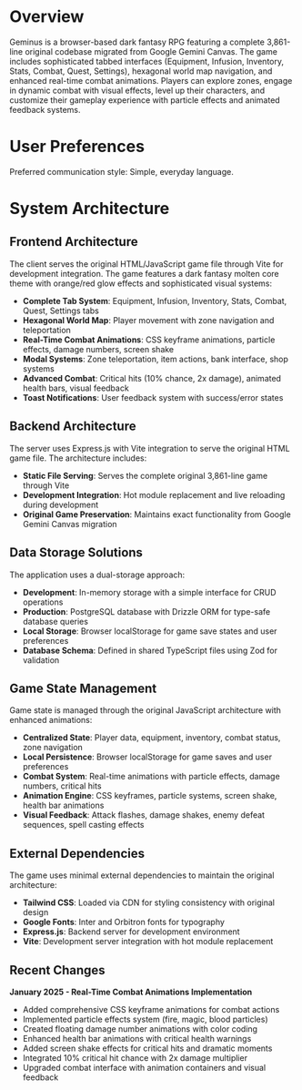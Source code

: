 # Overview

Geminus is a browser-based dark fantasy RPG featuring a complete 3,861-line original codebase migrated from Google Gemini Canvas. The game includes sophisticated tabbed interfaces (Equipment, Infusion, Inventory, Stats, Combat, Quest, Settings), hexagonal world map navigation, and enhanced real-time combat animations. Players can explore zones, engage in dynamic combat with visual effects, level up their characters, and customize their gameplay experience with particle effects and animated feedback systems.

# User Preferences

Preferred communication style: Simple, everyday language.

# System Architecture

## Frontend Architecture
The client serves the original HTML/JavaScript game file through Vite for development integration. The game features a dark fantasy molten core theme with orange/red glow effects and sophisticated visual systems:

- **Complete Tab System**: Equipment, Infusion, Inventory, Stats, Combat, Quest, Settings tabs
- **Hexagonal World Map**: Player movement with zone navigation and teleportation
- **Real-Time Combat Animations**: CSS keyframe animations, particle effects, damage numbers, screen shake
- **Modal Systems**: Zone teleportation, item actions, bank interface, shop systems
- **Advanced Combat**: Critical hits (10% chance, 2x damage), animated health bars, visual feedback
- **Toast Notifications**: User feedback system with success/error states

## Backend Architecture
The server uses Express.js with Vite integration to serve the original HTML game file. The architecture includes:

- **Static File Serving**: Serves the complete original 3,861-line game through Vite
- **Development Integration**: Hot module replacement and live reloading during development
- **Original Game Preservation**: Maintains exact functionality from Google Gemini Canvas migration

## Data Storage Solutions
The application uses a dual-storage approach:

- **Development**: In-memory storage with a simple interface for CRUD operations
- **Production**: PostgreSQL database with Drizzle ORM for type-safe database queries
- **Local Storage**: Browser localStorage for game save states and user preferences
- **Database Schema**: Defined in shared TypeScript files using Zod for validation

## Game State Management
Game state is managed through the original JavaScript architecture with enhanced animations:

- **Centralized State**: Player data, equipment, inventory, combat status, zone navigation
- **Local Persistence**: Browser localStorage for game saves and user preferences
- **Combat System**: Real-time animations with particle effects, damage numbers, critical hits
- **Animation Engine**: CSS keyframes, particle systems, screen shake, health bar animations
- **Visual Feedback**: Attack flashes, damage shakes, enemy defeat sequences, spell casting effects

## External Dependencies

The game uses minimal external dependencies to maintain the original architecture:

- **Tailwind CSS**: Loaded via CDN for styling consistency with original design
- **Google Fonts**: Inter and Orbitron fonts for typography
- **Express.js**: Backend server for development environment
- **Vite**: Development server integration with hot module replacement

## Recent Changes

**January 2025 - Real-Time Combat Animations Implementation**
- Added comprehensive CSS keyframe animations for combat actions
- Implemented particle effects system (fire, magic, blood particles)
- Created floating damage number animations with color coding
- Enhanced health bar animations with critical health warnings
- Added screen shake effects for critical hits and dramatic moments
- Integrated 10% critical hit chance with 2x damage multiplier
- Upgraded combat interface with animation containers and visual feedback